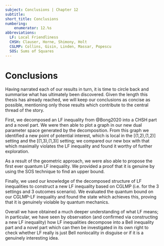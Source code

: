 ```yaml
---
subject: Conclusions | Chapter 12
subtitle:
short_title: Conclusions 
numbering: 
    enumerator: 12.%s
abbreviations:
  LF: Local Friendliness
  CHSH: Clauser, Horne, Shimony, Holt
  CGLMP: Collins, Gisin, Linden, Massar, Popescu
  SOS: Sums of Squares
---
```


# Conclusions

Having narrated each of our results in turn, it is time to circle back and summarise what has ultimately been discovered. Given the length this thesis has already reached, we will keep our conclusions as concise as possible, mentioning only those results which contribute to the central thread of the story.

First, we decomposed an LF inequality from @Bong2020 into a CHSH part and a novel part. We were then able to plot a graph in our new dual parameter space generated by the decomposition. From this graph we identified a new point of potential interest, which is local in the [(1,2),(1,2)] setting and the [(1,3),(1,3)] setting; we compared our new box with that which maximally violates the LF inequality and found it worthy of further exploration.

As a result of the geometric approach, we were also able to propose the first ever quantum LF inequality. We provided a proof that it is genuine by using the SOS technique to find an upper bound.

Finally, we used our knowledge of the decomposed structure of LF inequalities to construct a new LF inequality based on CGLMP (i.e. for the 3 settings and 3 outcomes scenario). We evaluated the quantum bound on our CGLMP-LF inequality and found the state which achieves this, proving that it is genuinely violable by quantum mechanics.

Overall we have obtained a much deeper understanding of what LF means; in particular, we have seen by observation (and confirmed via constructing a new LF inequality) how LF inequalities decompose into a Bell inequality part and a novel part which can then be investigated in its own right to check whether LF really is just Bell nonlocality in disguise or if it is a genuinely interesting idea. 